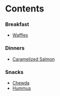 # Contents

### Breakfast

- [Waffles](./waffles.md)

### Dinners

- [Caramelized Salmon](./caramelized_salmon.md)

### Snacks

- [Chewda](./chewda.md)
- [Hummus](./hummus.md)
